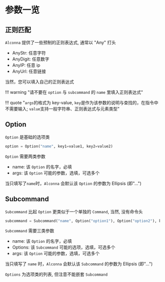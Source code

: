 # 参数一览

## 正则匹配

`Alconna` 提供了一些预制的正则表达式, 通常以 "Any" 打头

-   AnyStr: 任意字符
-   AnyDigit: 任意数字
-   AnyIP: 任意 ip
-   AnyUrl: 任意链接

当然，您可以填入自己的正则表达式

!!! warning "请不要在 `option` 与 `subcommand` 的 `name` 里填入正则表达式"

!!! quote "`args`的格式为 key-value, `key`是作为该参数的说明与查找的，在指令中不需要输入; `value`支持一般字符串、正则表达式与元素类型"

## Option

`Option` 是基础的选项类

```python
option = Option("name", key1=value1, key2=value2)
```

`Option` 需要两类参数

-   name: 该 `Option` 的名字，必填
-   args: 该 `Option` 可能的参数，选填，可选多个

当只填写了`name`时，`Alconna` 会默认该 `Option` 的参数为 Ellipsis (即"...")

## Subcommand

`Subcommand` 比起 `Option` 更类似于一个单独的 `Command`, 当然, 没有命令头

```python
subcommand = Subcommand("name", Option("option1"), Option("option2"), key1=value1, key2=value2)
```

`Subcommand` 需要三类参数

-   name: 该 `Option` 的名字，必填
-   Options: 该 `Subcommand` 可能的选项，选填，可选多个
-   args: 该 `Option` 可能的参数，选填，可选多个

当只填写了 `name` 时，`Alconna` 会默认该 `Subcommand` 的参数为 Ellipsis (即"...")

`Options` 为选项类的列表, 但注意不能嵌套 `Subcommand`
